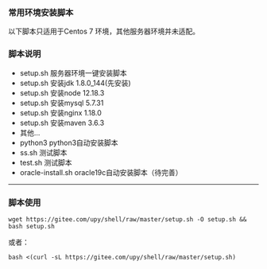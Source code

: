 ### 常用环境安装脚本

以下脚本只适用于Centos 7 环境，其他服务器环境并未适配。

### 脚本说明

- setup.sh  服务器环境一键安装脚本
- setup.sh 安装jdk 1.8.0_144(先安装)
- setup.sh 安装node 12.18.3
- setup.sh 安装mysql 5.7.31
- setup.sh 安装nginx 1.18.0
- setup.sh 安装maven 3.6.3
- 其他...
- python3  python3自动安装脚本
- ss.sh  测试脚本
- test.sh  测试脚本
- oracle-install.sh  oracle19c自动安装脚本（待完善）

------

### 脚本使用

```
wget https://gitee.com/upy/shell/raw/master/setup.sh -O setup.sh && bash setup.sh
```

或者：

```
bash <(curl -sL https://gitee.com/upy/shell/raw/master/setup.sh)
```


